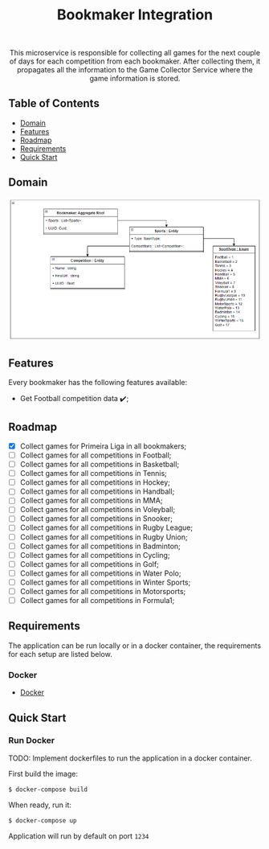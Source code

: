 <h1 align="center"> Bookmaker Integration </h1> <br>

<p align="center">
  This microservice is responsible for collecting all games for the next couple of days for each competition from each bookmaker. After collecting them, it propagates all the information to the Game Collector Service where the game information is stored.
</p>

## Table of Contents

- [Domain](#introduction)
- [Features](#features)
- [Roadmap](#roadmap)
- [Requirements](#requirements)
- [Quick Start](#quick-start)

## Domain

![Domain](https://github.com/skullizador/bookmaker-integration/blob/main/resources/domain.png)

## Features

Every bookmaker has the following features available:
* Get Football competition data :heavy_check_mark:;

## Roadmap

* [x] Collect games for Primeira Liga in all bookmakers;
* [ ] Collect games for all competitions in Football;
* [ ] Collect games for all competitions in Basketball;
* [ ] Collect games for all competitions in Tennis;
* [ ] Collect games for all competitions in Hockey;
* [ ] Collect games for all competitions in Handball;
* [ ] Collect games for all competitions in MMA;
* [ ] Collect games for all competitions in Voleyball;
* [ ] Collect games for all competitions in Snooker;
* [ ] Collect games for all competitions in Rugby League;
* [ ] Collect games for all competitions in Rugby Union;
* [ ] Collect games for all competitions in Badminton;
* [ ] Collect games for all competitions in Cycling;
* [ ] Collect games for all competitions in Golf;
* [ ] Collect games for all competitions in Water Polo;
* [ ] Collect games for all competitions in Winter Sports;
* [ ] Collect games for all competitions in Motorsports;
* [ ] Collect games for all competitions in Formula1;

## Requirements
The application can be run locally or in a docker container, the requirements for each setup are listed below.

### Docker
* [Docker](https://www.docker.com/get-docker)

## Quick Start 
### Run Docker
TODO: Implement dockerfiles to run the application in a docker container.

First build the image:
```bash
$ docker-compose build
```

When ready, run it:
```bash
$ docker-compose up
```

Application will run by default on port `1234`